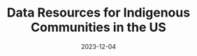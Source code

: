 ---
title: Data Resources for Indigenous Communities in the US
permalink: /data/indigenous-communities/
class: datakit

sprint-name:
problem-statement-name:
date: 2023-12-04

lead: Demographic, geographic, and economic data for Indigenous Communities in the United States

image: /assets/img/data-kits/indigenous-data-resources.jpeg
image-alt: 'A mountian sunset'

---